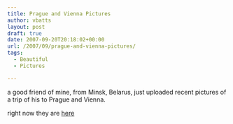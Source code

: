 ```yaml
---
title: Prague and Vienna Pictures
author: vbatts
layout: post
draft: true
date: 2007-09-20T20:18:02+00:00
url: /2007/09/prague-and-vienna-pictures/
tags:
  - Beautiful
  - Pictures

---
```

a good friend of mine, from Minsk, Belarus, just uploaded recent pictures of a trip of his to Prague and Vienna.
  
right now they are [here][1]

 [1]: http://hashbangbash.com/pictures/vadim/